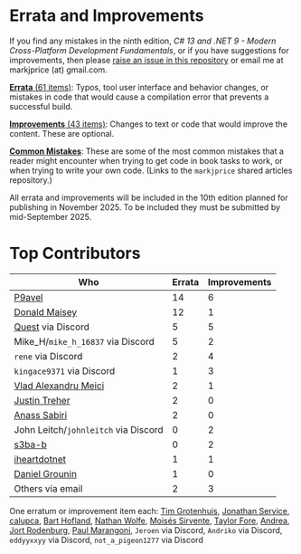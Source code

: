 # Errata and Improvements

If you find any mistakes in the ninth edition, *C# 13 and .NET 9 - Modern Cross-Platform Development Fundamentals*, or if you have suggestions for improvements, then please [raise an issue in this repository](https://github.com/markjprice/cs13net9/issues) or email me at markjprice (at) gmail.com.

[**Errata** (61 items)](errata.md): Typos, tool user interface and behavior changes, or mistakes in code that would cause a compilation error that prevents a successful build.

[**Improvements** (43 items)](improvements.md): Changes to text or code that would improve the content. These are optional.

[**Common Mistakes**](https://github.com/markjprice/markjprice/blob/main/articles/common-mistakes.md): These are some of the most common mistakes that a reader might encounter when trying to get code in book tasks to work, or when trying to write your own code. (Links to the `markjprice` shared articles repository.)

All errata and improvements will be included in the 10th edition planned for publishing in November 2025. To be included they must be submitted by mid-September 2025.

# Top Contributors

Who|Errata|Improvements
---|---|---
[P9avel](https://github.com/P9avel)|14|6
[Donald Maisey](https://github.com/donaldmaisey)|12|1
[Quest](https://github.com/QuestSWE) via Discord|5|5
Mike_H/`mike_h_16837` via Discord|5|2
`rene` via Discord|2|4
`kingace9371` via Discord|1|3
[Vlad Alexandru Meici](https://github.com/vladmeici)|2|1
[Justin Treher](https://github.com/jtreher)|2|0
[Anass Sabiri](https://github.com/lambdacore12)|2|0
John Leitch/`johnleitch` via Discord|0|2
[s3ba-b](https://github.com/s3ba-b)|0|2
[iheartdotnet](https://github.com/iheartdotnet)|1|1
[Daniel Grounin](https://github.com/Daniel-Grounin)|1|0
Others via email|2|3

One erratum or improvement item each: [Tim Grotenhuis](https://github.com/tgrotenhuis), [Jonathan Service](https://github.com/Sacriflces), [calupca](https://github.com/calupca), [Bart Hofland](https://github.com/Bart76), [Nathan Wolfe](https://github.com/scotswolfie), [Moisés Sirvente](https://github.com/es-moises), [Taylor Fore](https://github.com/trfore), [Andrea](https://github.com/Doriasamp), [Jort Rodenburg](https://github.com/jjrodenburg), [Paul Marangoni](https://github.com/pmarangoni), `Jeroen` via Discord, `Andriko` via Discord, `eddyyxxyy` via Discord, `not_a_pigeon1277` via Discord
